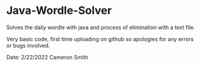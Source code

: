 # Java-Wordle-Solver
Solves the daily wordle with java and process of elimination with a text file.

Very basic code, first time uploading on github so apologies for any errors or bugs involved.

Date: 2/22/2022
Cameron Smith
